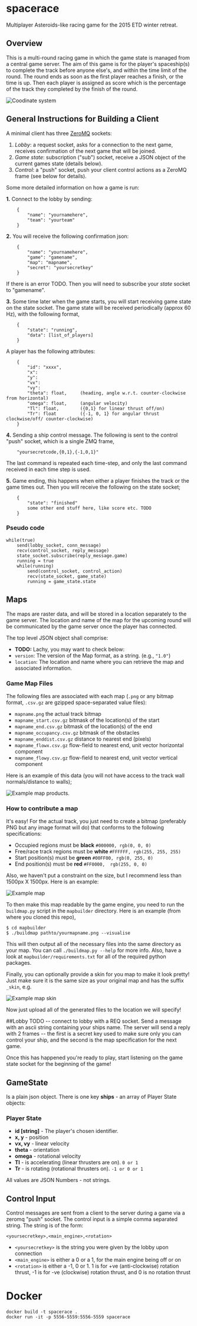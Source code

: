 # spacerace

Multiplayer Asteroids-like racing game for the 2015 ETD winter retreat.


## Overview

This is a multi-round racing game in which the game state is managed from a
central game server. The aim of this game is for the player's spaceship(s) to
complete the track before anyone else's, and within the time limit of the
round.  The round ends as soon as the first player reaches a finish, or the
time is up.  Then each player is assigned as score which is the percentage of
the track they completed by the finish of the round. 

![Coodinate system](coords.png)


## General Instructions for Building a Client

A minimal client has three [ZeroMQ](http://zeromq.org/) sockets:

1. *Lobby*: a request socket, asks for a connection to the next game, receives 
confirmation of the next game that will be joined.
2. *Game state*: subscription ("sub") socket, receive a JSON object of the 
current games state (details below).
3. *Control*: a "push" socket, push your client control actions as a ZeroMQ
frame (see below for details).

Some more detailed information on how a game is run:

**1.** Connect to the lobby by sending:

```
    { 
        "name": "yournamehere",
        "team": "yourteam"
    }
```

**2.** You will receive the following confirmation json:

```
    {
        "name": "yournamehere",
        "game": "gamename",
        "map": "mapname",
        "secret": "yoursecretkey"
    }
```

If there is an error TODO.
Then you will need to subscribe your *state* socket to "gamename".

**3.** Some time later when the game starts, you will start receiving game
state on the state socket. The game state will be received periodically (approx
60 Hz), with the following format,

```
    {
        "state": "running",
        "data": [list_of_players]
    }
```

A player has the following attributes:

```
    {
        "id": "xxxx",
        "x":
        "y":
        "vx":
        "vy":
        "theta": float,     (heading, angle w.r.t. counter-clockwise from horizontal)
        "omega": float,     (angular velocity)
        "Tl": float,        ({0,1} for linear thrust off/on)
        "Tr": float         ({-1, 0, 1} for angular thrust clockwise/off/ counter-clockwise)
    }
```

**4.** Sending a ship control message. The following is sent to the control "push"
socket, which is a single ZMQ frame,

```
    "yoursecretcode,{0,1},{-1,0,1}"
```

The last command is repeated each time-step, and only the last command received
in each time step is used.

**5.** Game ending, this happens when either a player finishes the track or the
game times out. Then you will receive the following on the state socket;

```
    {
        "state": "finished"
        some other end stuff here, like score etc. TODO
    }
```

### Pseudo code

    while(true)
        send(lobby_socket, conn_message)
        recv(control_socket, reply_message)
        state_socket.subscribe(reply_message.game)
        running = true
        while(running)
            send(control_socket, control_action)
            recv(state_socket, game_state)
            running = game_state.state
    

## Maps

The maps are raster data, and will be stored in a location separately to the
game server. The location and name of the map for the upcoming round will be
communicated by the game server once the player has connected.

The top level JSON object shall comprise:
- **TODO:** Lachy, you may want to check below:
- `version`: The version of the Map format, as a string. (e.g., `"1.0"`)
- `location`: The location and name where you can retrieve the map and
  associated information.

### Game Map Files

The following files are associated with each map (`.png` or any bitmap format,
`.csv.gz` are gzipped space-separated value files):
- `mapname.png` the actual track bitmap 
- `mapname_start.csv.gz` bitmask of the location(s) of the start
- `mapname_end.csv.gz` bitmask of the location(s) of the end
- `mapname_occupancy.csv.gz` bitmask of the obstacles
- `mapname_enddist.csv.gz` distance to nearest end (pixels)
- `mapname_flowx.csv.gz` flow-field to nearest end, unit vector horizontal
  component 
- `mapname_flowy.csv.gz` flow-field to nearest end, unit vector vertical
  component

Here is an example of this data (you will not have access to the track wall
normals/distance to walls);

![Example map products.](mapbuilder/example_map_products.png)


### How to contribute a map

It's easy! For the actual track, you just need to create a bitmap (preferably
PNG but any image format will do) that conforms to the following
specifications:

- Occupied regions must be **black** `#000000, rgb(0, 0, 0)`
- Free/race track regions must be **white** `#FFFFFF, rgb(255, 255, 255)`
- Start position(s) must be **green** `#00FF00, rgb(0, 255, 0)`
- End position(s) must be **red** `#FF0000, 
  rgb(255, 0, 0)`

Also, we haven't put a constraint on the size, but I recommend less than 
1500px X 1500px. Here is an example:

![Example map](mapbuilder/testmap.png)

To then make this map readable by the game engine, you need to run the
`buildmap.py` script in the `mapbuilder` directory. Here is an example (from
where you cloned this repo),

    $ cd mapbuilder
    $ ./buildmap pathto/yourmapname.png --visualise

This will then output all of the necessary files into the same directory as
your map. You can call `./buildmap.py --help` for more info. Also, have a look
at `mapbuilder/requirements.txt` for all of the required python packages.

Finally, you can optionally provide a skin for you map to make it look pretty!
Just make sure it is the same size as your original map and has the suffix
`_skin`, e.g.

![Example map skin](mapbuilder/testmap_skin.png)

Now just upload all of the generated files to the location we will specify!


##Lobby
TODO -- connect to lobby with a REQ socket. Send a message with an ascii string
containing your ships name. The server will send a reply with 2 frames -- the
first is a secret key used to make sure only you can control your ship, and the
second is the map specification for the next game.

Once this has happened you're ready to play, start listening on the game state
socket for the beginning of the game!

## GameState

Is a plain json object. There is one key **ships** - an array of 
Player State objects:

### Player State

- **id [string]** - The player's chosen identifier.
- **x, y** - position
- **vx, vy** - linear velocity
- **theta** - orientation
- **omega** - rotational velocity
- **Tl** - is accelerating (linear thrusters are on). `0 or 1`
- **Tr** - is rotating (rotational thrusters on). `-1 or 0 or 1`

All values are JSON Numbers - not strings.


## Control Input

Control messages are sent from a client to the server during a game via a
zeromq "push" socket. The control input is a simple comma separated string.
The string is of the form:

    <yoursecretkey>,<main_engine>,<rotation>


- `<yoursecretkey>` is the string you were given by the lobby upon connection
- `<main_engine>` is either a 0 or a 1, for the main engine being off or on
- `<rotation>` is either a -1, 0 or 1. 1 is for +ve (anti-clockwise) rotation
thrust, -1 is for -ve (clockwise) rotation thrust, and 0 is no rotation thrust


# Docker
    docker build -t spacerace .
    docker run -it -p 5556-5559:5556-5559 spacerace 
